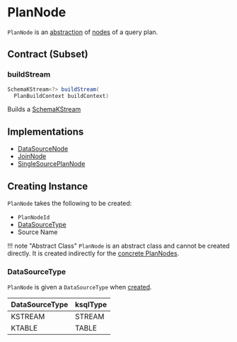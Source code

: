 # PlanNode

`PlanNode` is an [abstraction](#contract) of [nodes](#implementations) of a query plan.

## Contract (Subset)

### <span id="buildStream"> buildStream

```java
SchemaKStream<?> buildStream(
  PlanBuildContext buildContext)
```

Builds a [SchemaKStream](SchemaKStream.md)

## Implementations

* [DataSourceNode](DataSourceNode.md)
* [JoinNode](JoinNode.md)
* [SingleSourcePlanNode](SingleSourcePlanNode.md)

## Creating Instance

`PlanNode` takes the following to be created:

* <span id="id"> `PlanNodeId`
* [DataSourceType](#nodeOutputType)
* <span id="sourceName"> Source Name

!!! note "Abstract Class"
    `PlanNode` is an abstract class and cannot be created directly. It is created indirectly for the [concrete PlanNodes](#implementations).

### <span id="DataSourceType"><span id="nodeOutputType"> DataSourceType

`PlanNode` is given a `DataSourceType` when [created](#creating-instance).

DataSourceType | ksqlType
---------------|---------
 KSTREAM | STREAM
 KTABLE | TABLE
